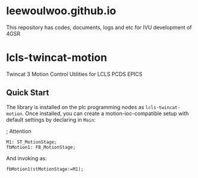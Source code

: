 # leewoulwoo.github.io
This repository has codes, documents, logs and etc for IVU development of 4GSR
# lcls-twincat-motion
Twincat 3 Motion Control Utilities for LCLS PCDS EPICS

## Quick Start
The library is installed on the plc programming nodes as `lcls-twincat-motion`. Once installed, you can create a motion-ioc-compatible setup with default settings by declaring in `Main`:

;
 Attention

```
M1: ST_MotionStage;
fbMotion1: FB_MotionStage;
```
And invoking as:
```
fbMotion1(stMotionStage:=M1);
```


